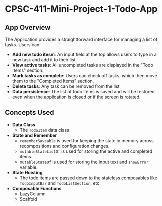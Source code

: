 # CPSC-411-Mini-Project-1-Todo-App
## App Overview
The Application provides a straightforward interface for managing a list of tasks. Users can:
- **Add new todo itesm**: An input field at the top allows users to type in a new task and add it to their list.
- **View active tasks**: All uncompleted tasks are displayed in the "Todo Items" section.
- **Mark tasks as complete**: Users can check off tasks, which then move them to the "Completed Items" section.
- **Delete tasks**: Any task can be removed from the list
- **Data persistence**: The list of todo items is saved and will be restored even when the application is closed or if the screen is rotated.

## Concepts Used
- **Data Class**
  - The `TodoItem` data class
- **State and Remember**
  - `rememberSaveable` is used for keeping the state in memory across recompositions and configuration changes.
  - `mutableStateListOf` is used for storing the active and completed items.
  - `mutableStateOf` is used for storing the input text and `showError` variable.
- **State Hoisting**
  - The todo items are passed down to the stateless composables like `TodoInputBar` and `TodoListSection`, etc.
- **Composable Functions**
  - LazyColumn
  - Scaffold
